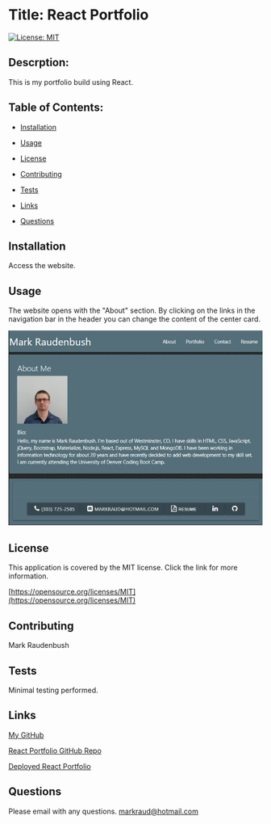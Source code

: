 # Title: React Portfolio

[![License: MIT](https://img.shields.io/badge/License-MIT-yellow.svg)](https://opensource.org/licenses/MIT)

## Descrption:

This is my portfolio build using React.

## Table of Contents:

- [Installation](#installation)

- [Usage](#usage)

- [License](#license)

- [Contributing](#contributing)

- [Tests](#tests)

- [Links](#links)

- [Questions](#questions)

## Installation

Access the website.

## Usage

The website opens with the "About" section. By clicking on the links in the navigation bar in the header you can change the content of the center card.

![Screenshot](screenshot.jpg "Screenshot")

## License

This application is covered by the MIT license. Click the link for more information.

[https://opensource.org/licenses/MIT](https://opensource.org/licenses/MIT)

## Contributing

Mark Raudenbush

## Tests

Minimal testing performed.

## Links

[My GitHub](https://github.com/markraud)

[React Portfolio GitHub Repo](https://github.com/markraud/react_portfolio)

[Deployed React Portfolio](https://markraud.github.io/react_portfolio/)

## Questions

Please email with any questions.
[markraud@hotmail.com](mailto:markraud@hotmail.com)
